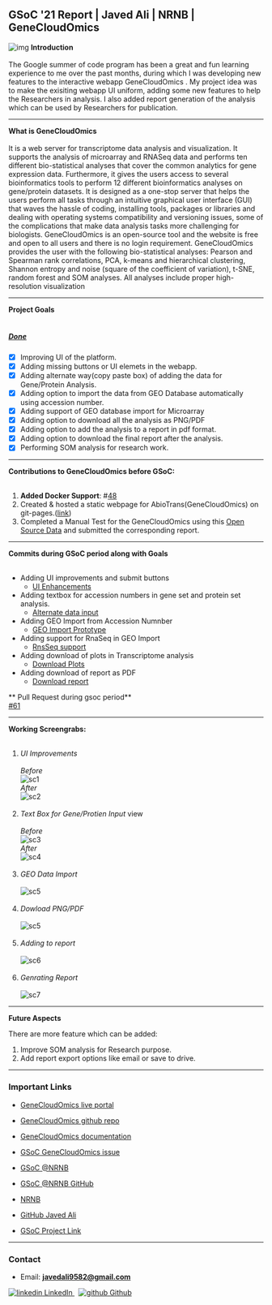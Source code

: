 ## GSoC '21 Report | Javed Ali | NRNB | GeneCloudOmics
![img](https://i0.wp.com/loankimrobinson.com/wp-content/uploads/2019/04/R_Shiny.png?fit=490%2C338&ssl=1)
**Introduction**<br><br>
The Google summer of code program has been a great and fun learning experience to me over the past months, 
during which I was developing new features to the interactive webapp GeneCloudOmics . 
My project idea was to make the exisiting webapp UI uniform, adding some new features to help the Researchers in analysis. I also
added report generation of the analysis which can be used by Researchers for publication.<br>

---
**What is GeneCloudOmics**<br><br>
It is a web server for transcriptome data analysis and visualization. It supports the analysis of microarray and RNASeq data and performs ten different bio-statistical analyses that cover the common analytics for gene expression data. 
Furthermore, it gives the users access to several bioinformatics tools to perform 12 different bioinformatics analyses on gene/protein datasets.
It is designed as a one-stop server that helps the users perform all tasks through an intuitive graphical user interface (GUI) that waves the hassle of coding, installing tools, packages or libraries and dealing with operating systems compatibility and versioning issues, some of the complications that make data analysis tasks more challenging for biologists. 
GeneCloudOmics is an open-source tool and the website is free and open to all users and there is no login requirement.
GeneCloudOmics provides the user with the following bio-statistical analyses: Pearson and Spearman rank correlations, PCA, k-means and hierarchical clustering, Shannon entropy and noise (square of the coefficient of variation), t-SNE, random forest and SOM analyses.
All analyses include proper high-resolution visualization

---
**Project Goals**<br><br>
##### <u> Done </u>
- [x] Improving UI of the platform.
- [x] Adding missing buttons or UI elemets in the webapp.
- [x] Adding alternate way(copy paste box) of adding the data for Gene/Protein Analysis.
- [x] Adding option to import the data from GEO Database automatically using accession number.
- [x] Adding support of GEO database import for Microarray
- [x] Adding option to download all the analysis as PNG/PDF
- [x] Adding option to add the analysis to a report in pdf format.
- [x] Adding option to download the final report after the analysis.
- [x] Performing SOM analysis for research work.

---
**Contributions to GeneCloudOmics before GSoC:**<br><br>
1. **Added Docker Support**:  #[48](https://github.com/buithuytien/GeneCloudOmics/issues/48)
2. Created & hosted a static webpage for AbioTrans(GeneCloudOmics) on git-pages.([link](https://danijak.github.io/AbioTrans_Docs/))
3. Completed a Manual Test for the GeneCloudOmics using this [Open Source Data]( https://www.ncbi.nlm.nih.gov/geo/query/acc.cgi?acc=GSE54695 ) and submitted the corresponding report.

---
**Commits during GSoC period along with Goals**<br><br>
* Adding UI improvements and submit buttons
    * [UI Enhancements](https://github.com/danijak/GeneCloudOmics/commit/8414bbbef5324296d5f5e68aab79369301ce7f3a)
* Adding textbox for accession numbers in gene set and protein set analysis.
    * [Alternate data input](https://github.com/danijak/GeneCloudOmics/commit/12a01c0b3250a425bdeba4306fc9fb1324345c3f)
* Adding GEO Import from Accession Numnber
    * [GEO Import Prototype](https://github.com/danijak/GeneCloudOmics/commit/12a01c0b3250a425bdeba4306fc9fb1324345c3f)
* Adding support for RnaSeq in GEO Import
    * [RnsSeq support](https://github.com/danijak/GeneCloudOmics/commit/6b4c7e504639221c523addbae1b7973f81381c90)
* Adding download of plots in Transcriptome analysis
    * [Download Plots](https://github.com/danijak/GeneCloudOmics/commit/89e7c596dbc4a8f0a65b9226ba073517aa7aff6a)
* Adding download of report as PDF
    * [Download report](https://github.com/danijak/GeneCloudOmics/commit/47357e2d3e0e75c7f72701c44ed850bb06c03339)
 
** Pull Request during gsoc period**<br>
[#61](https://github.com/buithuytien/GeneCloudOmics/pull/61)
    
---
    
**Working Screengrabs:**<br><br>
1. *UI Improvements*<br><br>
 *Before*<br>
 ![sc1](https://user-images.githubusercontent.com/20498499/130141976-beef118d-9539-439a-ac38-cfb530fcb3a1.png)<br>
 *After*<br>
 ![sc2](https://user-images.githubusercontent.com/20498499/130142142-6a1be171-e4e0-422b-ae15-e441a609f400.png)<br><br>
2. *Text Box for Gene/Protien Input* view<br><br>
 *Before*<br>
 ![sc3](https://user-images.githubusercontent.com/20498499/130142468-77e0727f-68fc-438f-b656-06ab80c51e87.png)<br>
 *After*<br>
 ![sc4](https://user-images.githubusercontent.com/20498499/130142556-6a480686-0aa7-40ef-a756-bfc2cb8f8cf7.png)<br><br>
3. *GEO Data Import*<br><br>
 ![sc5](https://user-images.githubusercontent.com/20498499/130142759-9f3d8bbb-f995-4b49-8caa-c3f6b8028c58.png)<br><br>
4. *Dowload PNG/PDF*<br><br>
 ![sc5](https://user-images.githubusercontent.com/20498499/130143097-9046c79e-f895-49da-99e4-56d18e408a36.png)<br><br>
5. *Adding to report*<br><br>
 ![sc6](https://user-images.githubusercontent.com/20498499/130143179-0f880065-281a-4669-b418-267a6e6723ae.png)<br><br>
6. *Genrating Report*<br><br>
 ![sc7](https://user-images.githubusercontent.com/20498499/130273031-0d516579-526b-41ad-b2cc-4f8595c2d3fb.png)
 
---
**Future Aspects**

There are more feature which can be added:  
1. Improve SOM analysis for Research purpose.
2. Add report export options like email or save to drive.


---

### Important Links

- [GeneCloudOmics live portal](http://combio-sifbi.org/GeneCloudOmics/)
- [GeneCloudOmics github repo](https://github.com/buithuytien/GeneCloudOmics)
- [GeneCloudOmics documentation](https://github.com/buithuytien/GeneCloudOmics/blob/master/ABioTrans_UserManual_20190725.pdf)

- [GSoC GeneCloudOmics issue](https://github.com/buithuytien/GeneCloudOmics/issues)
- [GSoC @NRNB](https://nrnb.org/gsoc.html)
- [GSoC @NRNB GitHub](https://github.com/nrnb/GoogleSummerOfCode)
- [NRNB](https://nrnb.org/)

- [GitHub Javed Ali](https://github.com/danijak)
- [GSoC Project Link](https://summerofcode.withgoogle.com/dashboard/project/6244219309522944/overview/)


---

### Contact

- Email: 
**javedali9582@gmail.com**
<p>
<a href="https://www.linkedin.com/in/javed-ali-8aaa45147/" rel="nofollow noreferrer">
  <img src="https://i.stack.imgur.com/gVE0j.png" alt="linkedin"> LinkedIn
</a> &nbsp; 
<a href="https://github.com/danijak" rel="nofollow noreferrer">
  <img src="https://i.stack.imgur.com/tskMh.png" alt="github"> Github
</a>
</p>
 
